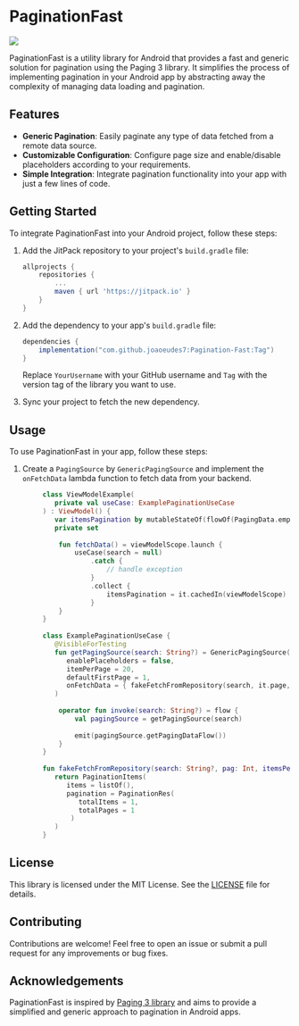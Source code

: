 # PaginationFast

[![](https://jitpack.io/v/joaoeudes7/Pagination-Fast.svg)](https://jitpack.io/#joaoeudes7/Pagination-Fast)

PaginationFast is a utility library for Android that provides a fast and generic solution for pagination using the Paging 3 library. It simplifies the process of implementing pagination in your Android app by abstracting away the complexity of managing data loading and pagination.

## Features

- **Generic Pagination**: Easily paginate any type of data fetched from a remote data source.
- **Customizable Configuration**: Configure page size and enable/disable placeholders according to your requirements.
- **Simple Integration**: Integrate pagination functionality into your app with just a few lines of code.

## Getting Started

To integrate PaginationFast into your Android project, follow these steps:

1. Add the JitPack repository to your project's `build.gradle` file:
    ```groovy
    allprojects {
        repositories {
            ...
            maven { url 'https://jitpack.io' }
        }
    }
    ```

2. Add the dependency to your app's `build.gradle` file:
    
    ```groovy
    dependencies {
        implementation("com.github.joaoeudes7:Pagination-Fast:Tag")
    }
    ```

   Replace `YourUsername` with your GitHub username and `Tag` with the version tag of the library you want to use.

3. Sync your project to fetch the new dependency.

## Usage

To use PaginationFast in your app, follow these steps:

1. Create a `PagingSource` by `GenericPagingSource` and implement the `onFetchData` lambda function to fetch data from your backend.

    ```kotlin
         class ViewModelExample(
            private val useCase: ExamplePaginationUseCase
         ) : ViewModel() {
            var itemsPagination by mutableStateOf(flowOf(PagingData.empty<Any>()))
            private set
            
             fun fetchData() = viewModelScope.launch {
                 useCase(search = null)
                     .catch {
                         // handle exception
                     }
                     .collect {
                         itemsPagination = it.cachedIn(viewModelScope)
                     }
             }
         }
         
         class ExamplePaginationUseCase {
            @VisibleForTesting
            fun getPagingSource(search: String?) = GenericPagingSource(
               enablePlaceholders = false,
               itemPerPage = 20,
               defaultFirstPage = 1,
               onFetchData = { fakeFetchFromRepository(search, it.page, it.itemsPerPage) }
            )
            
             operator fun invoke(search: String?) = flow {
                 val pagingSource = getPagingSource(search)
         
                 emit(pagingSource.getPagingDataFlow())
             }
         }
            
         fun fakeFetchFromRepository(search: String?, pag: Int, itemsPerPage: Int): PaginationItems<Any> {
            return PaginationItems(
               items = listOf(),
               pagination = PaginationRes(
                  totalItems = 1,
                  totalPages = 1
                )
            )
         }
    ```
## License

This library is licensed under the MIT License. See the [LICENSE](LICENSE) file for details.

## Contributing

Contributions are welcome! Feel free to open an issue or submit a pull request for any improvements or bug fixes.

## Acknowledgements

PaginationFast is inspired by [Paging 3 library](https://developer.android.com/topic/libraries/architecture/paging/v3-overview) and aims to provide a simplified and generic approach to pagination in Android apps.
